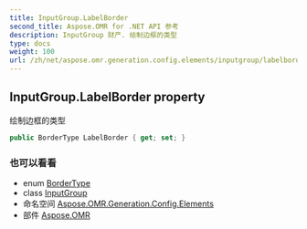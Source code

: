 ```yaml
---
title: InputGroup.LabelBorder
second_title: Aspose.OMR for .NET API 参考
description: InputGroup 财产. 绘制边框的类型
type: docs
weight: 100
url: /zh/net/aspose.omr.generation.config.elements/inputgroup/labelborder/
---
```

## InputGroup.LabelBorder property

绘制边框的类型

```csharp
public BorderType LabelBorder { get; set; }
```

### 也可以看看

* enum [BorderType](../../../aspose.omr.generation.config.enums/bordertype/)
* class [InputGroup](../)
* 命名空间 [Aspose.OMR.Generation.Config.Elements](../../inputgroup/)
* 部件 [Aspose.OMR](../../../)


